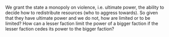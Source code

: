 We grant the state a monopoly on violence, i.e. ultimate power, the ability to decide how to redistribute resources (who to aggress towards). So given that they have ultimate power and we do not, how are limited or to be limited? How can a lesser faction limit the power of a bigger faction if the lesser faction cedes its power to the bigger faction?